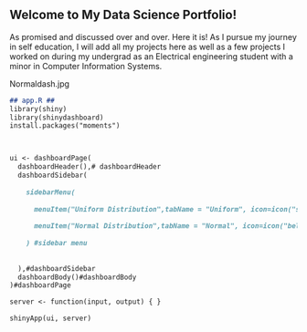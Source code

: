 ## Welcome to My Data Science Portfolio!

As promised and discussed over and over. Here it is! As I pursue my journey in self education, 
I will add all my projects here as well as a few projects I worked on during my undergrad as an 
Electrical engineering student with a minor in Computer Information Systems.

Normaldash.jpg


```markdown
## app.R ##
library(shiny)
library(shinydashboard)
install.packages("moments")



ui <- dashboardPage(
  dashboardHeader(),# dashboardHeader
  dashboardSidebar(
    
    sidebarMenu(
      
      menuItem("Uniform Distribution",tabName = "Uniform", icon=icon("square")),#item1
      
      menuItem("Normal Distribution",tabName = "Normal", icon=icon("bell-o")) #item2 
      
    ) #sidebar menu
    
    
  ),#dashboardSidebar
  dashboardBody()#dashboardBody
)#dashboardPage

server <- function(input, output) { }

shinyApp(ui, server)

```


